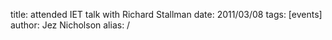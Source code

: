 title: attended IET talk with Richard Stallman
date: 2011/03/08
tags: [events]
author: Jez Nicholson
alias: /
